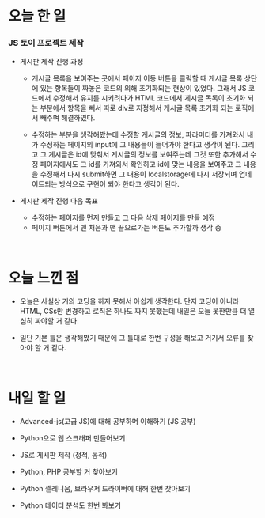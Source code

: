 # 오늘 한 일

### JS 토이 프로젝트 제작

- 게시판 제작 진행 과정

  - 게시글 목록을 보여주는 곳에서 페이지 이동 버튼을 클릭할 때 게시글 목록 상단에 있는 항목들이 짜놓은 코드의 의해 초기화되는 현상이 있었다. 그래서 JS 코드에서 수정해서 유지를 시키려다가 HTML 코드에서 게시글 목록이 초기화 되는 부분에서 항목을 빼서 따로 div로 지정해서 게시글 목록 초기화 되는 로직에서 빼주며 해결하였다.

  - 수정하는 부분을 생각해봤는데 수정할 게시글의 정보, 파라미터를 가져와서 내가 수정하는 페이지의 input에 그 내용들이 들어가야 한다고 생각이 된다. 그리고 그 게시글은 id에 맞춰서 게시글의 정보를 보여주는데 그것 또한 추가해서 수정 페이지에서도 그 id를 가져와서 확인하고 id에 맞는 내용을 보여주고 그 내용을 수정해서 다시 submit하면 그 내용이 localstorage에 다시 저장되며 업데이트되는 방식으로 구현이 되야 한다고 생각이 된다.

- 게시판 제작 진행 다음 목표

  - 수정하는 페이지를 먼저 만들고 그 다음 삭제 페이지를 만들 예정
  - 페이지 버튼에서 맨 처음과 맨 끝으로가는 버튼도 추가할까 생각 중

<br />

# 오늘 느낀 점

- 오늘은 사실상 거의 코딩을 하지 못해서 아쉽게 생각한다. 단지 코딩이 아니라 HTML, CSs만 변경하고 로직은 하나도 짜지 못했는데 내일은 오늘 못한만큼 더 열심히 짜야할 거 같다.

- 일단 기본 틀은 생각해봤기 때문에 그 틀대로 한번 구성을 해보고 거기서 오류를 찾아야 할 거 같다.

<br />

# 내일 할 일

- Advanced-js(고급 JS)에 대해 공부하며 이해하기 (JS 공부)

- Python으로 웹 스크래퍼 만들어보기

- JS로 게시판 제작 (정적, 동적)

- Python, PHP 공부할 거 찾아보기

- Python 셀레니움, 브라우저 드라이버에 대해 한번 찾아보기

- Python 데이터 분석도 한번 봐보기
